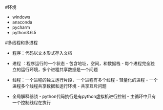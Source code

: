 #环境
-   windows
-   anaconda
-   pycharm
-   python3.6.5

#多线程和多进程
-   程序：代码以文本形式存入文档

-   进程 ：程序运行的一个状态
        -  包含地址，空间，和数据栈
        -   每个进程完全独立的运行环境，多个进程共享数据是一个问题
  
-   线程：一个进程的独立运行片段，一个进程有多个线程
        -   轻量化的进程
        -   一个进程多个线程共享数据和运行环境
        -   共享互斥问题
 
 -  全局解释器锁
        -   python代码执行是有python虚拟机进行控制
        -   主循环中只有一个控制线程在执行
        
